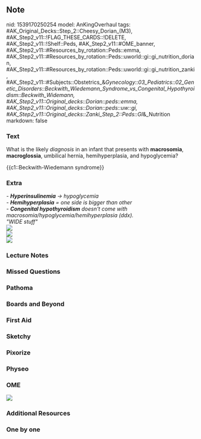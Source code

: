 ## Note
nid: 1539170250254
model: AnKingOverhaul
tags: #AK_Original_Decks::Step_2::Cheesy_Dorian_(M3), #AK_Step2_v11::!FLAG_THESE_CARDS::!DELETE, #AK_Step2_v11::!Shelf::Peds, #AK_Step2_v11::#OME_banner, #AK_Step2_v11::#Resources_by_rotation::Peds::emma, #AK_Step2_v11::#Resources_by_rotation::Peds::uworld::gi::gi_nutrition_dorian, #AK_Step2_v11::#Resources_by_rotation::Peds::uworld::gi::gi_nutrition_zanki, #AK_Step2_v11::#Subjects::Obstetrics_&_Gynecology::03_Pediatrics::02_Genetic_Disorders::Beckwith_Wiedemann_Syndrome_vs_Congenital_Hypothyroidism::Beckwith_Widemann, #AK_Step2_v11::Original_decks::Dorian::peds::emma, #AK_Step2_v11::Original_decks::Dorian::peds::uw::gi, #AK_Step2_v11::Original_decks::Zanki_Step_2::Peds::GI_&_Nutrition
markdown: false

### Text
What is the likely <i>diagnosis</i> in an infant that presents with
<b>macrosomia</b>, <b>macroglossia</b>, umbilical hernia,
hemihyperplasia, and hypoglycemia?
<div>
  {{c1::Beckwith-Wiedemann syndrome}}
</div>

### Extra
<div>
  <div>
    <i>- <b>Hyperinsulinemia</b> → hypoglycemia</i>
  </div>
  <div>
    <i>- <b>Hemihyperplasia</b> = one side is bigger than other</i>
  </div>
  <div>
    <i>- <b>Congenital hypothyroidism</b> doesn't come with
    macrosomia/hypoglycemia/hemihyperplasia (ddx).</i>
  </div>
  <div>
    <i>"WIDE stuff"</i>
  </div>
  <div><img src="paste-144740397875201.png"></div><i><img src=
  "BWs.....png"></i>
</div><img src="paste-4635279029698561.jpg">

### Lecture Notes


### Missed Questions


### Pathoma


### Boards and Beyond


### First Aid


### Sketchy


### Pixorize


### Physeo


### OME
<div class="ome-widget">
  <a href="https://onlinemeded.org?ref=anki"><img src=
  "_OME_AnkiFlashcards_General_7.png"></a>
</div>

### Additional Resources


### One by one

